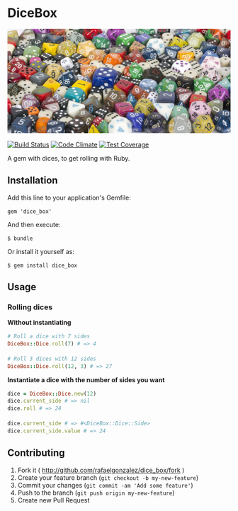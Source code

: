 # DiceBox

![Dice Box](dices.jpg)

[![Build Status](https://travis-ci.org/rafaelgonzalez/dice_box.svg?branch=master)](https://travis-ci.org/rafaelgonzalez/dice_box)
[![Code Climate](https://codeclimate.com/github/rafaelgonzalez/dice_box.png)](https://codeclimate.com/github/rafaelgonzalez/dice_box)
[![Test Coverage](https://codeclimate.com/github/rafaelgonzalez/dice_box/coverage.png)](https://codeclimate.com/github/rafaelgonzalez/dice_box)

A gem with dices, to get rolling with Ruby.

## Installation

Add this line to your application's Gemfile:

    gem 'dice_box'

And then execute:

    $ bundle

Or install it yourself as:

    $ gem install dice_box

## Usage

### Rolling dices

**Without instantiating**

```ruby
# Roll a dice with 7 sides
DiceBox::Dice.roll(7) # => 4

# Roll 3 dices with 12 sides
DiceBox::Dice.roll(12, 3) # => 27
```

**Instantiate a dice with the number of sides you want**

```ruby
dice = DiceBox::Dice.new(12)
dice.current_side # => nil
dice.roll # => 24

dice.current_side # => #<DiceBox::Dice::Side>
dice.current_side.value # => 24
```

## Contributing

1. Fork it ( http://github.com/rafaelgonzalez/dice_box/fork )
2. Create your feature branch (`git checkout -b my-new-feature`)
3. Commit your changes (`git commit -am 'Add some feature'`)
4. Push to the branch (`git push origin my-new-feature`)
5. Create new Pull Request
